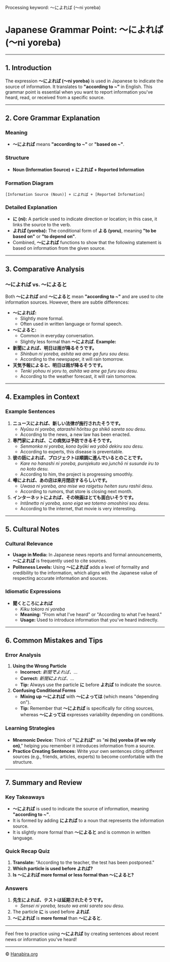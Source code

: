 Processing keyword: ～によれば (〜ni yoreba)
# Japanese Grammar Point: ～によれば (〜ni yoreba)

---
## 1. Introduction
The expression **～によれば (〜ni yoreba)** is used in Japanese to indicate the source of information. It translates to **"according to ~"** in English. This grammar point is essential when you want to report information you've heard, read, or received from a specific source.

---
## 2. Core Grammar Explanation
### Meaning
- **～によれば** means **"according to ~"** or **"based on ~"**.
### Structure
- **Noun (Information Source) + によれば + Reported Information**
### Formation Diagram
```
[Information Source (Noun)] + によれば + [Reported Information]
```
### Detailed Explanation
- **に (ni):** A particle used to indicate direction or location; in this case, it links the source to the verb.
- **よれば (yoreba):** The conditional form of **よる (yoru)**, meaning **"to be based on"** or **"to depend on"**.
- Combined, **～によれば** functions to show that the following statement is based on information from the given source.
---
## 3. Comparative Analysis
### ～によれば vs. ～によると
Both **～によれば** and **～によると** mean **"according to ~"** and are used to cite information sources. However, there are subtle differences:
- **～によれば:**
  - Slightly more formal.
  - Often used in written language or formal speech.
- **～によると:**
  - Common in everyday conversation.
  - Slightly less formal than **～によれば**.
**Example:**
- **新聞によれば、明日は雨が降るそうです。**
  - *Shinbun ni yoreba, ashita wa ame ga furu sou desu.*
  - According to the newspaper, it will rain tomorrow.
- **天気予報によると、明日は雨が降るそうです。**
  - *Tenki yohou ni yoru to, ashita wa ame ga furu sou desu.*
  - According to the weather forecast, it will rain tomorrow.
---
## 4. Examples in Context
### Example Sentences
1. **ニュースによれば、新しい法律が施行されたそうです。**
   - *Nyūsu ni yoreba, atarashii hōritsu ga shikō sareta sou desu.*
   - According to the news, a new law has been enacted.
2. **専門家によれば、この病気は予防できるそうです。**
   - *Senmonka ni yoreba, kono byōki wa yobō dekiru sou desu.*
   - According to experts, this disease is preventable.
3. **彼の話によれば、プロジェクトは順調に進んでいるとのことです。**
   - *Kare no hanashi ni yoreba, purojekuto wa junchō ni susunde iru to no koto desu.*
   - According to him, the project is progressing smoothly.
4. **噂によれば、あの店は来月閉店するらしいです。**
   - *Uwasa ni yoreba, ano mise wa raigetsu heiten suru rashii desu.*
   - According to rumors, that store is closing next month.
5. **インターネットによれば、その映画はとても面白いそうです。**
   - *Intānetto ni yoreba, sono eiga wa totemo omoshiroi sou desu.*
   - According to the internet, that movie is very interesting.
---
## 5. Cultural Notes
### Cultural Relevance
- **Usage in Media:** In Japanese news reports and formal announcements, **～によれば** is frequently used to cite sources.
- **Politeness Levels:** Using **～によれば** adds a level of formality and credibility to the information, which aligns with the Japanese value of respecting accurate information and sources.
### Idiomatic Expressions
- **聞くところによれば**
  - *Kiku tokoro ni yoreba*
  - **Meaning:** "From what I've heard" or "According to what I've heard."
  - **Usage:** Used to introduce information that you've heard indirectly.
---
## 6. Common Mistakes and Tips
### Error Analysis
1. **Using the Wrong Particle**
   - **Incorrect:** *新聞**で**よれば、...*
   - **Correct:** *新聞**に**よれば、...*
   - **Tip:** Always use the particle **に** before **よれば** to indicate the source.
2. **Confusing Conditional Forms**
   - **Mixing up** **～によれば** with **～によっては** (which means "depending on").
   - **Tip:** Remember that **～によれば** is specifically for citing sources, whereas **～によっては** expresses variability depending on conditions.
### Learning Strategies
- **Mnemonic Device:** Think of **"によれば"** as "**ni (to) yoreba (if we rely on)**," helping you remember it introduces information from a source.
- **Practice Creating Sentences:** Write your own sentences citing different sources (e.g., friends, articles, experts) to become comfortable with the structure.
---
## 7. Summary and Review
### Key Takeaways
- **～によれば** is used to indicate the source of information, meaning **"according to ~"**.
- It is formed by adding **によれば** to a noun that represents the information source.
- It is slightly more formal than **～によると** and is common in written language.
### Quick Recap Quiz
1. **Translate:** "According to the teacher, the test has been postponed."
2. **Which particle is used before よれば?**
3. **Is ～によれば more formal or less formal than ～によると?**
### Answers
1. **先生によれば、テストは延期されたそうです。**
   - *Sensei ni yoreba, tesuto wa enki sareta sou desu.*
2. The particle **に** is used before **よれば**.
3. **～によれば** is **more formal** than **～によると**.
---
Feel free to practice using **～によれば** by creating sentences about recent news or information you've heard!


---

© [Hanabira.org](https://hanabira.org)
